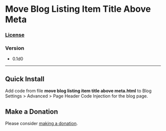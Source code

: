 # Move Blog Listing Item Title Above Meta

### [License][99]

### Version

  * 0.1d0

---

## Quick Install

Add code from file **move blog listing item title above meta.html** to Blog
Settings > Advanced > Page Header Code Injection for the blog page.

## Make a Donation

Please consider [making a donation](https://github.com/tomsWebConsulting/twcsl#make-a-donation).

<!--

## Changes

&nbsp;&nbsp; **YYYY-MM-DD**

<p style="margin-left : 2em;">

  [enter description here]
  
  </p>

<p style="margin-left : 2em;">

  bumped version to vX
  
  </p>

-->
[99]: https://github.com/tomsWebConsulting/twcsl/blob/main/LICENSE.txt#L1
